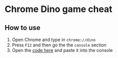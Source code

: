 # Chrome Dino game cheat

## How to use
1. Open Chrome and type in `chrome://dino`
2. Press `F12` and then go the the `console` section
3. Open the [code here](https://github.com/IceCruelStuff/dino-cheat/blob/master/cheat.js) and paste it into the console
